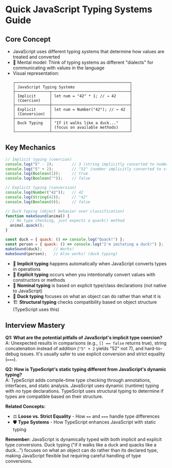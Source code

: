 # Quick JavaScript Typing Systems Guide

## Core Concept
- JavaScript uses different typing systems that determine how values are treated and converted
- 🦆 Mental model: Think of typing systems as different "dialects" for communicating with values in the language
- Visual representation:
  ```
  ┌──────────────────────────────────────────────────┐
  │ JavaScript Typing Systems                        │
  ├───────────────┬──────────────────────────────────┤
  │ Implicit      │ let num = "42" * 1; // → 42      │
  │ (Coercion)    │                                  │
  ├───────────────┼──────────────────────────────────┤
  │ Explicit      │ let num = Number("42"); // → 42  │
  │ (Conversion)  │                                  │
  ├───────────────┼──────────────────────────────────┤
  │ Duck Typing   │ "If it walks like a duck..."     │
  │               │ (focus on available methods)     │
  └───────────────┴──────────────────────────────────┘
  ```

## Key Mechanics
```javascript
// Implicit typing (coercion)
console.log("5" - 2);        // 3 (string implicitly converted to number)
console.log("5" + 2);        // "52" (number implicitly converted to string)
console.log(Boolean(1));     // true
console.log(Boolean(""));    // false

// Explicit typing (conversion)
console.log(Number("42"));   // 42
console.log(String(42));     // "42"
console.log(Boolean(0));     // false

// Duck typing (object behavior over classification)
function makeSound(animal) {
  // No type checking, just expects a quack() method
  animal.quack();
}

const duck = { quack: () => console.log("Quack!") };
const person = { quack: () => console.log("I'm imitating a duck!") };
makeSound(duck);     // Works!
makeSound(person);   // Also works! (duck typing)
```

- 🔄 **Implicit typing** happens automatically when JavaScript converts types in operations
- 🎯 **Explicit typing** occurs when you intentionally convert values with constructors or methods
- 🧩 **Nominal typing** is based on explicit type/class declarations (not native to JavaScript)
- 🦆 **Duck typing** focuses on what an object can do rather than what it is
- 🏗️ **Structural typing** checks compatibility based on object structure (TypeScript uses this)

## Interview Mastery
**Q1: What are the potential pitfalls of JavaScript's implicit type coercion?**  
A: Unexpected results in comparisons (e.g., `[] == false` returns true), string concatenation instead of addition (`"5" + 2` yields "52" not 7), and hard-to-debug issues. It's usually safer to use explicit conversion and strict equality (`===`).

**Q2: How is TypeScript's static typing different from JavaScript's dynamic typing?**  
A: TypeScript adds compile-time type checking through annotations, interfaces, and static analysis. JavaScript uses dynamic (runtime) typing with no type declarations. TypeScript uses structural typing to determine if types are compatible based on their structure.

**Related Concepts:**
- ⚖️ **Loose vs. Strict Equality** - How `==` and `===` handle type differences
- 🛡️ **Type Systems** - How TypeScript enhances JavaScript with static typing

**Remember:** JavaScript is dynamically typed with both implicit and explicit type conversions. Duck typing ("if it walks like a duck and quacks like a duck...") focuses on what an object can do rather than its declared type, making JavaScript flexible but requiring careful handling of type conversions.
